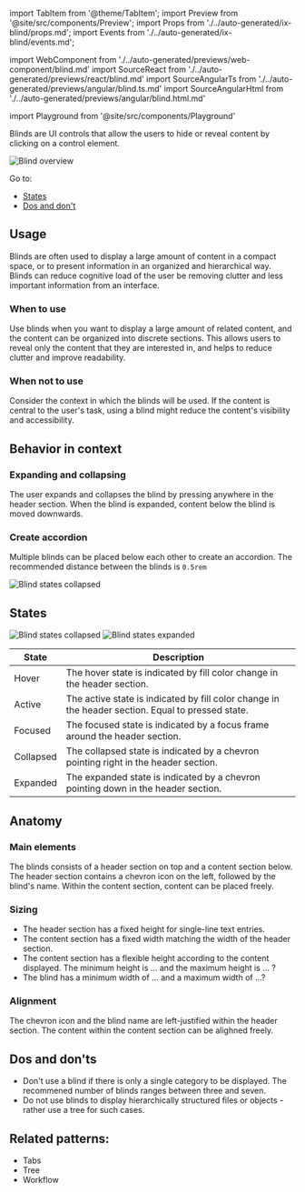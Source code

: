 import TabItem from '@theme/TabItem';
import Preview from '@site/src/components/Preview';
import Props from './../auto-generated/ix-blind/props.md';
import Events from './../auto-generated/ix-blind/events.md';

import WebComponent from './../auto-generated/previews/web-component/blind.md'
import SourceReact from './../auto-generated/previews/react/blind.md'
import SourceAngularTs from './../auto-generated/previews/angular/blind.ts.md'
import SourceAngularHtml from './../auto-generated/previews/angular/blind.html.md'

import Playground from '@site/src/components/Playground'

Blinds are UI controls that allow the users to hide or reveal content by clicking on a control element.

![Blind overview](/img/pattern_illustrations/Blind_overview.png)

Go to:

- [States](#states)
- [Dos and don't](#dos-and-donts)

## Usage

Blinds are often used to display a large amount of content in a compact space, or to present information in an organized and hierarchical way.​ Blinds can reduce cognitive load of the user be removing clutter and less important information from an interface.

### When to use

Use blinds when you want to display a large amount of related content, and the content can be organized into discrete sections. This allows users to reveal only the content that they are interested in, and helps to reduce clutter and improve readability.​

### When not to use

Consider the context in which the blinds will be used. If the content is central to the user's task, using a blind might reduce the content's visibility and accessibility.

## Behavior in context

### Expanding and collapsing

The user expands and collapses the blind by pressing anywhere in the header section. When the blind is expanded, content below the blind is moved downwards.

### Create accordion

Multiple blinds can be placed below each other to create an accordion. The recommended distance between the blinds is `0.5rem`

![Blind states collapsed](/img/pattern_illustrations/Blind_accordion.png)

## States

![Blind states collapsed](/img/pattern_illustrations/Blind_states1.png)
![Blind states expanded](/img/pattern_illustrations/Blind_states2.png)

| State     | Description                                                                                       |
| --------- | ------------------------------------------------------------------------------------------------- |
| Hover     | The hover state is indicated by fill color change in the header section.                          |
| Active    | The active state is indicated by fill color change in the header section. Equal to pressed state. |
| Focused   | The focused state is indicated by a focus frame around the header section.                        |
| Collapsed | The collapsed state is indicated by a chevron pointing right in the header section.               |
| Expanded  | The expanded state is indicated by a chevron pointing down in the header section.                 |

## Anatomy

### Main elements

The blinds consists of a header section on top and a content section below. The header section contains a chevron icon on the left, followed by the blind's name. Within the content section, content can be placed freely.

### Sizing

- The header section has a fixed height for single-line text entries.
- The content section has a fixed width matching the width of the header section.
- The content section has a flexible height according to the content displayed. The minimum height is ... and the maximum height is ... ?
- The blind has a minimum width of ... and a maximum width of ...?

### Alignment

The chevron icon and the blind name are left-justified within the header section. The content within the content section can be alighned freely.

## Dos and don'ts

- Don't use a blind if there is only a single category to be displayed. The recommened number of blinds ranges between three and seven.
- Do not use blinds to display hierarchically structured files or objects - rather use a tree for such cases.

## Related patterns:

- Tabs
- Tree
- Workflow
